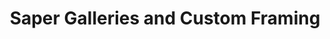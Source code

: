 ---
title: "Saper Galleries and Custom Framing"
url: /east-lansing/saper-galleries-and-custom-framing/
shop: Rahmen
---